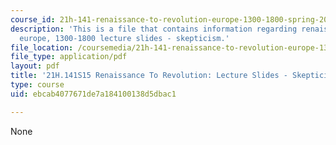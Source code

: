 ```yaml
---
course_id: 21h-141-renaissance-to-revolution-europe-1300-1800-spring-2015
description: 'This is a file that contains information regarding renaissance to revolution:
  europe, 1300-1800 lecture slides - skepticism.'
file_location: /coursemedia/21h-141-renaissance-to-revolution-europe-1300-1800-spring-2015/ebcab4077671de7a184100138d5dbac1_MIT21H_141S15_Skepticism.pdf
file_type: application/pdf
layout: pdf
title: '21H.141S15 Renaissance To Revolution: Lecture Slides - Skepticism'
type: course
uid: ebcab4077671de7a184100138d5dbac1

---
```

None